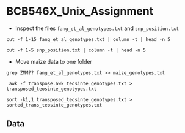 # BCB546X_Unix_Assignment
* Inspect the files `fang_et_al_genotypes.txt` and `snp_position.txt`

```
cut -f 1-15 fang_et_al_genotypes.txt | column -t | head -n 5

cut -f 1-5 snp_position.txt | column -t | head -n 5
```

* Move maize data to one folder

```
grep ZMM?? fang_et_al_genotypes.txt >> maize_genotypes.txt
```

```
 awk -f transpose.awk teosinte_genotypes.txt > transposed_teosinte_genotypes.txt
```

```
sort -k1,1 transposed_teosinte_genotypes.txt > sorted_trans_teosinte_genotypes.txt
```

## Data 
<!--stackedit_data:
eyJoaXN0b3J5IjpbMTYyNjE2MDQxLC03NjA4Mjc5NTgsMzIwND
k1MzcyLDY2MzU3MjkyMiwtMTcyNzk3MjkxNCw2MTIyNzA1LDky
NjY0MzY0M119
-->